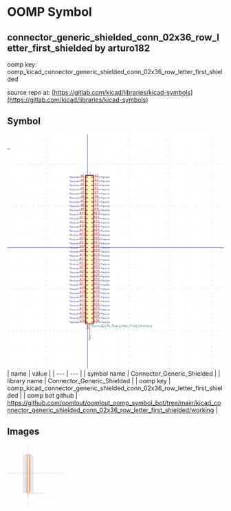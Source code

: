 # OOMP Symbol  
## connector_generic_shielded_conn_02x36_row_letter_first_shielded  by arturo182  
  
oomp key: oomp_kicad_connector_generic_shielded_conn_02x36_row_letter_first_shielded  
  
source repo at: [https://gitlab.com/kicad/libraries/kicad-symbols](https://gitlab.com/kicad/libraries/kicad-symbols)  
## Symbol  
  
[![working.png](working_600.png)](working.png)  
| name | value | 
| --- | --- | 
| symbol name | Connector_Generic_Shielded | 
| library name | Connector_Generic_Shielded | 
| oomp key | oomp_kicad_connector_generic_shielded_conn_02x36_row_letter_first_shielded | 
| oomp bot github | https://github.com/oomlout/oomlout_oomp_symbol_bot/tree/main/kicad_connector_generic_shielded_conn_02x36_row_letter_first_shielded/working | 
## Images  
  
[![working.png](working_140.png)](working.png)  
